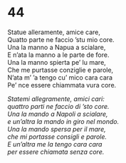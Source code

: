 # 44  
  
Statue alleramente, amice care,  
Quatto parte ne faccio ’stu mio core.  
Una la manno a Napua a scialare,  
E n’ata la manno a le parte de fore.  
Una la manno spierta pe’ lu mare,  
Che me purtasse conziglie e parole,  
N’ata m’ ’a tengo cu’ mico cara cara  
Pe’ nce essere chiammata vura core.

*Statemi allegramente, amici cari:  
quattro parti ne faccio di ’sto core.  
Una la mando a Napoli a scialare,  
e un’altra la mando in giro nel mondo.  
Una la mando spersa per il mare,  
che mi portasse consigli e parole.  
E un’altra me la tengo cara cara  
per essere chiamata senza core.*


